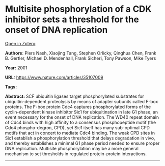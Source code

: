 # Multisite phosphorylation of a CDK inhibitor sets a threshold for the onset of DNA replication
[Open in Zotero](zotero://select/items/@NashEtAl_2001)

**Authors:** Piers Nash, Xiaojing Tang, Stephen Orlicky, Qinghua Chen, Frank B. Gertler, Michael D. Mendenhall, Frank Sicheri, Tony Pawson, Mike Tyers

**Year:** 2001

**URL:** https://www.nature.com/articles/35107009

**Tags:**

**Abstract:** SCF ubiquitin ligases target phosphorylated substrates for ubiquitin-dependent proteolysis by means of adapter subunits called F-box proteins. The F-box protein Cdc4 captures phosphorylated forms of the cyclin-dependent kinase inhibitor Sic1 for ubiquitination in late G1 phase, an event necessary for the onset of DNA replication. The WD40 repeat domain of Cdc4 binds with high affinity to a consensus phosphopeptide motif (the Cdc4 phospho-degron, CPD), yet Sic1 itself has many sub-optimal CPD motifs that act in concert to mediate Cdc4 binding. The weak CPD sites in Sic1 establish a phosphorylation threshold that delays degradation in vivo, and thereby establishes a minimal G1 phase period needed to ensure proper DNA replication. Multisite phosphorylation may be a more general mechanism to set thresholds in regulated protein–protein interactions.

---